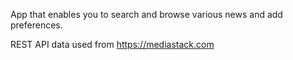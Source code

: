App that enables you to search and browse various news and add preferences.

REST API data used from https://mediastack.com
